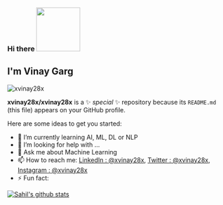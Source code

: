 ### Hi there <img src = "https://media.tenor.com/images/e89ab197c95440745f57041fcf379322/tenor.gif"  width = "100px">

## I'm Vinay Garg

<p align="left"> <img src="https://komarev.com/ghpvc/?username=xvinay28x&label=Views&color=blue&style=plastic" alt="xvinay28x" /> </p>

**xvinay28x/xvinay28x** is a ✨ _special_ ✨ repository because its `README.md` (this file) appears on your GitHub profile.

Here are some ideas to get you started:

- 🌱 I’m currently learning AI, ML, DL or NLP
- 🤔 I’m looking for help with ...
- 💬 Ask me about Machine Learning
- 📫 How to reach me: [LinkedIn : @xvinay28x](https://www.linkedin.com/in/xvinay28x/), [Twitter : @xvinay28x](https://www.twitter.com/xvinay28x), [Instagram : @xvinay28x](https://www.instagram.com/xvinay28x/)
- ⚡ Fun fact: 

<a href="https://github.com/xvinay28x">
 <img align="center" src="https://github-readme-stats.vercel.app/api?username=xvinay28x&show_icons=true&theme=light&count_private=true" alt="Sahil's github stats"/>
</a>


